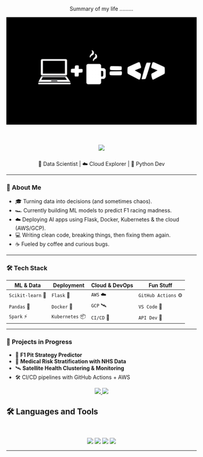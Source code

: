 <div align="center"> 
  <p>Summary of my life .........</p>
  <img src="https://github.com/NateChris14/NateChris14/blob/main/coffee-laptop-6016x3384-13640.png"/>
</div>

<h1 align="center">
    <img src="https://readme-typing-svg.herokuapp.com/?font=Inter&size=48&center=true&vCenter=true&width=500&height=70&color=4493F8&duration=4000&lines=Hi+There!+👋;+I'm+Nathan+Menon!;" />
</h1>

<!-- README.md for GitHub Profile -->
<p align="center">
  🤖 Data Scientist | ☁️ Cloud Explorer | 🐍 Python Dev
</p>

---

### 🧠 About Me

- 🎓 Turning data into decisions (and sometimes chaos).
- 🏎️ Currently building ML models to predict F1 racing madness.
- ☁️ Deploying AI apps using Flask, Docker, Kubernetes & the cloud (AWS/GCP).
- 💻 Writing clean code, breaking things, then fixing them again.
- ☕ Fueled by coffee and curious bugs.

---

### 🛠️ Tech Stack

| ML & Data       | Deployment       | Cloud & DevOps      | Fun Stuff        |
|----------------|------------------|---------------------|------------------|
| `Scikit-learn` 🧠 | `Flask` 🍜          | `AWS` ☁️              | `GitHub Actions` ⚙️ |
| `Pandas` 🐼      | `Docker` 🐳         | `GCP` 🛰️               | `VS Code` 💙       |
| `Spark` ⚡        | `Kubernetes` 📦    | `CI/CD` 🚀            | `API Dev` 🔌        |

---

### 🚀 Projects in Progress

- 🏁 **F1 Pit Strategy Predictor**  
- 🧪 **Medical Risk Stratification with NHS Data**  
- 🛰️ **Satellite Health Clustering & Monitoring**  
- 🛠️ CI/CD pipelines with GitHub Actions + AWS


<div align="center">
  <a href="menonnathanchristopher@gmail.com">
    <img src="https://img.shields.io/badge/Gmail-333333?style=for-the-badge&logo=gmail&logoColor=red" />
  </a>
  <a href="https://www.linkedin.com/in/nathanmenon14/" target="_blank">
    <img src="https://img.shields.io/badge/LinkedIn-0077B5?style=for-the-badge&logo=linkedin&logoColor=white" target="_blank" />
  </a>
</div>

## 🛠️ Languages and Tools

<br>

<p align="center">
  <img src="https://skillicons.dev/icons?i=python,sklearn,anaconda" />
  <img src="https://skillicons.dev/icons?i=flask,docker,kubernetes,git,github,pkl" />
  <img src="https://skillicons.dev/icons?i=gcp,aws,heroku,render,githubactions" />
  <img src="https://skillicons.dev/icons?i=vscode,mysql,html,js" />
</p>

<hr>


